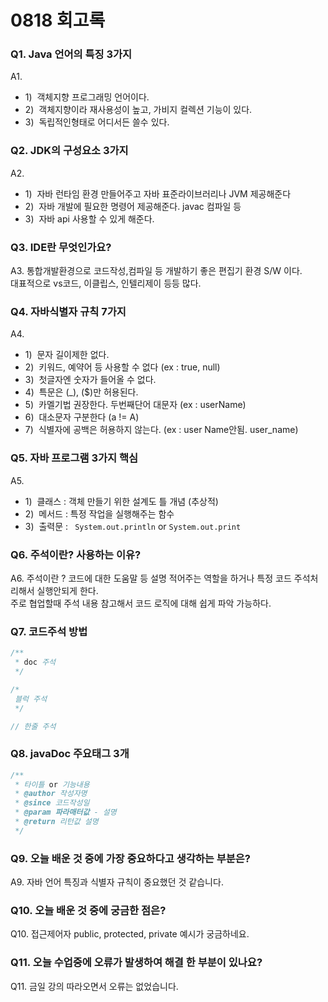 # 0818 회고록


### Q1. Java 언어의 특징 3가지
A1. 
* 1)&nbsp; 객체지향 프로그래밍 언어이다.
* 2)&nbsp; 객체지향이라 재사용성이 높고, 가비지 컬렉션 기능이 있다.
* 3)&nbsp; 독립적인형태로 어디서든 쓸수 있다.

### Q2. JDK의 구성요소 3가지
A2.
* 1)&nbsp; 자바 런타임 환경 만들어주고 자바 표준라이브러리나 JVM 제공해준다
* 2)&nbsp; 자바 개발에 필요한 명령어 제공해준다. javac 컴파일 등
* 3)&nbsp; 자바 api 사용할 수 있게 해준다.

### Q3. IDE란 무엇인가요?
A3. 통합개발환경으로 코드작성,컴파일 등 개발하기 좋은 편집기 환경 S/W 이다.<br>
대표적으로 vs코드, 이클립스, 인텔리제이 등등 많다.

### Q4. 자바식별자 규칙 7가지
A4.
* 1)&nbsp; 문자 길이제한 없다.
* 2)&nbsp; 키워드, 예약어 등 사용할 수 없다 (ex : true, null)
* 3)&nbsp; 첫글자엔 숫자가 들어올 수 없다.
* 4)&nbsp; 특문은 (_), ($)만 허용된다.
* 5)&nbsp; 카멜기법 권장한다. 두번째단어 대문자 (ex : userName)
* 6)&nbsp; 대소문자 구분한다 (a != A)
* 7)&nbsp; 식별자에 공백은 허용하지 않는다. (ex : user Name안됨. user_name)

### Q5. 자바 프로그램 3가지 핵심
A5.
* 1)&nbsp; 클래스 : 객체 만들기 위한 설계도 틀 개념 (추상적)
* 2)&nbsp; 메서드 : 특정 작업을 실행해주는 함수
* 3)&nbsp; 출력문 : ` System.out.println` or `System.out.print`

### Q6. 주석이란? 사용하는 이유?
A6. 
주석이란 ? 코드에 대한 도움말 등 설명 적어주는 역할을 하거나 특정 코드 주석처리해서 실행안되게 한다.<br>
주로 협업할때 주석 내용 참고해서 코드 로직에 대해 쉽게 파악 가능하다.

### Q7. 코드주석 방법
```java
/**
 * doc 주석
 */

/* 
 블럭 주석
 */

// 한줄 주석
```

### Q8. javaDoc 주요태그 3개
```java
/**
 * 타이틀 or 기능내용
 * @author 작성자명
 * @since 코드작성일
 * @param 파라매터값 - 설명
 * @return 리턴값 설명
 */
```


### Q9. 오늘 배운 것 중에 가장 중요하다고 생각하는 부분은?
A9. 자바 언어 특징과 식별자 규칙이 중요했던 것 같습니다.


### Q10. 오늘 배운 것 중에 궁금한 점은?
Q10. 접근제어자 public, protected, private 예시가 궁금하네요.


### Q11. 오늘 수업중에 오류가 발생하여 해결 한 부분이 있나요?
Q11. 금일 강의 따라오면서 오류는 없었습니다.

